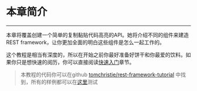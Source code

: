 # 本章简介 

----------
本章将覆盖创建一个简单的复制黏贴代码高亮的API。她将介绍不同的组件来建造REST framework，让你更加全面的明白这些组件是怎么一起工作的。  

这个教程是相当有深度的，所以在开始之前你最好准备好饼干和你最爱的饮料。如果你只是想快速的阅历，你可以直接阅读[快速入门][1]章节。  

> 本教程的代码你可以在github [tomchristie/rest-framework-tutorial][2] 中找到，所有的样例都可以在[这里][3]测试


  [1]: https://xym2010.gitbooks.io/django-rest-framework-doc/content/quickstart.html
  [2]: https://github.com/tomchristie/rest-framework-tutorial
  [3]: http://restframework.herokuapp.com/

